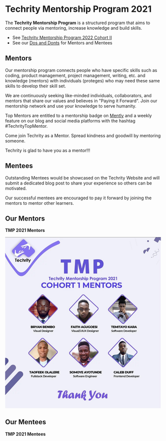 # Techrity Mentorship Program 2021

The **Techrity Mentorship Program** is a structured program that aims to connect people via mentoring, increase knowledge and build skills.

- See [Techrity Mentorship Program 2022 Cohort II](/TMP2022/README.md)
- See our [Dos and Donts](/Dos&Donts.md) for Mentors and Mentees

## Mentors

Our mentorship program connects people who have specific skills such as coding, product management, project management, writing, etc. and knowledge (mentors) with individuals (proteges) who may need these same skills to develop their skill set.

We are continuously seeking like-minded individuals, collaborators, and mentors that share our values and believes in "Paying it Forward". Join our mentorship network and use your knowledge to serve humanity.

Top Mentors are entitled to a mentorship badge on [Mently](https://mymently.com) and a weekly feature on our blog and social media platforms with the hashtag #TechrityTopMentor. 

Come join Techrity as a Mentor. Spread kindness and goodwill by mentoring someone. 

Techrity is glad to have you as a mentor!!!

## Mentees

Outstanding Mentees would be showcased on the Techrity Website and will submit a dedicated blog post to share your experience so others can be motivated.

Our successful mentees are encouraged to pay it forward by joining the mentors to mentor other learners.

## Our Mentors

**TMP 2021 Mentors**

![Mentors](/TMP2021/tmp-2021-mentors.jpg)

## Our Mentees 

**TMP 2021 Mentees**

